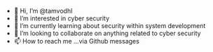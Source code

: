 - 👋 Hi, I’m @tamvodhl
- 👀 I’m interested in cyber security
- 🌱 I’m currently learning about security within system development
- 💞️ I’m looking to collaborate on anything related to cyber security  
- 📫 How to reach me ...via Github messages


